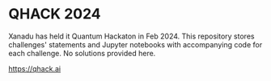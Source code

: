 # QHACK 2024

Xanadu has held it Quantum Hackaton in Feb 2024. This repository stores challenges' statements and Jupyter notebooks with accompanying code for each challenge. No solutions provided here.

https://qhack.ai

